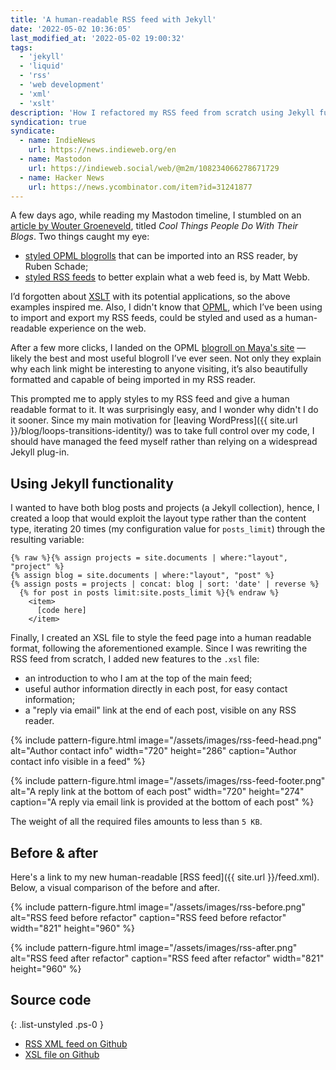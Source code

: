 ```yaml
---
title: 'A human-readable RSS feed with Jekyll'
date: '2022-05-02 10:36:05'
last_modified_at: '2022-05-02 19:00:32'
tags: 
  - 'jekyll'
  - 'liquid'
  - 'rss'
  - 'web development'
  - 'xml'
  - 'xslt'
description: 'How I refactored my RSS feed from scratch using Jekyll functionalities, and applying XSLT for presentation to render a human-readable XML feed.'
syndication: true
syndicate:
  - name: IndieNews
    url: https://news.indieweb.org/en
  - name: Mastodon
    url: https://indieweb.social/web/@m2m/108234066278671729
  - name: Hacker News
    url: https://news.ycombinator.com/item?id=31241877
---
```

A few days ago, while reading my Mastodon timeline, I stumbled on an [article by Wouter Groeneveld](https://brainbaking.com/post/2022/04/cool-things-people-do-with-their-blogs/), titled *Cool Things People Do With Their Blogs*. Two things caught my eye: 

- [styled OPML blogrolls](https://rubenerd.com/omake.opml) that can be imported into an RSS reader, by Ruben Schade;
- [styled RSS feeds](https://interconnected.org/home/feed) to better explain what a web feed is, by Matt Webb.

I’d forgotten about [XSLT](https://en.wikipedia.org/wiki/XSLT) with its potential applications, so the above examples inspired me. Also, I didn't know that [OPML](http://opml.org/spec2.opml), which I’ve been using to import and export my RSS feeds, could be styled and used as a human-readable experience on the web.

After a few more clicks, I landed on the OPML [blogroll on Maya's site](https://maya.land/blogroll.opml) — likely the best and most useful blogroll I’ve ever seen. Not only they explain why each link might be interesting to anyone visiting, it’s also beautifully formatted and capable of being imported in my RSS reader.

This prompted me to apply styles to my RSS feed and give a human readable format to it. It was surprisingly easy, and I wonder why didn't I do it sooner. Since my main motivation for [leaving WordPress]({{ site.url }}/blog/loops-transitions-identity/) was to take full control over my code, I should have managed the feed myself rather than relying on a widespread Jekyll plug-in.

## Using Jekyll functionality

I wanted to have both blog posts and projects (a Jekyll collection), hence, I created a loop that would exploit the layout type rather than the content type, iterating 20 times (my configuration value for `posts_limit`) through the resulting variable:

```liquid
{% raw %}{% assign projects = site.documents | where:"layout", "project" %}
{% assign blog = site.documents | where:"layout", "post" %}
{% assign posts = projects | concat: blog | sort: 'date' | reverse %}
  {% for post in posts limit:site.posts_limit %}{% endraw %}
    <item>
      [code here]
    </item>
```

Finally, I created an XSL file to style the feed page into a human readable format, following the aforementioned example. Since I was rewriting the RSS feed from scratch, I added new features to the `.xsl` file:

- an introduction to who I am at the top of the main feed;
- useful author information directly in each post, for easy contact information;
- a "reply via email" link at the end of each post, visible on any RSS reader.

{% include pattern-figure.html image="/assets/images/rss-feed-head.png" alt="Author contact info" width="720" height="286" caption="Author contact info visible in a feed" %}

{% include pattern-figure.html image="/assets/images/rss-feed-footer.png" alt="A reply link at the bottom of each post" width="720" height="274" caption="A reply via email link is provided at the bottom of each post" %}

The weight of all the required files amounts to less than `5 KB`.

## Before & after

Here's a link to my new human-readable [RSS feed]({{ site.url }}/feed.xml). Below, a visual comparison of the before and after.

{% include pattern-figure.html image="/assets/images/rss-before.png" alt="RSS feed before refactor" caption="RSS feed before refactor" width="821" height="960" %}

{% include pattern-figure.html image="/assets/images/rss-after.png" alt="RSS feed after refactor" caption="RSS feed after refactor" width="821" height="960" %}

## Source code

{: .list-unstyled .ps-0 }
- [RSS XML feed on Github](https://github.com/simonesilvestroni/m2m-website/blob/main/feed.xml)
- [XSL file on Github](https://github.com/simonesilvestroni/m2m-website/blob/main/feed.xsl)
